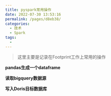 ```yaml
---
title: pyspark常用操作
date: 2022-07-30 13:53:16
permalink: /pages/d8eb38/
categories:
  - 技术
  - Spark
tags:
  - 
---
```

> 这里主要是记录在Footprint工作上常用的操作

**pandas生成一个dataframe**

**读取bigquery数据源**

**写入Doris目标数据库**
